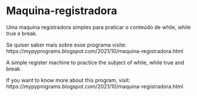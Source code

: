 # Maquina-registradora
Uma maquina registradora simples para praticar o conteúdo de while, while true e break.
<p>Se quiser saber mais sobre esse programa visite: https://mypyprograms.blogspot.com/2021/10/maquina-registradora.html</p>
<p>A simple register machine to practice the subject of while, while true and break.</p>
<p>If you want to know more about this program, visit: https://mypyprograms.blogspot.com/2021/10/maquina-registradora.html</p>
